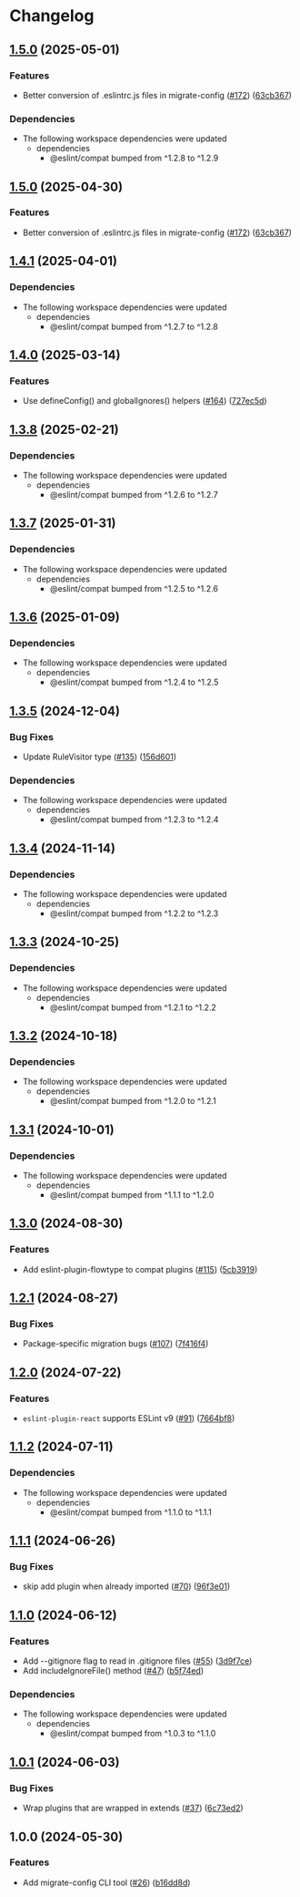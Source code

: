 # Changelog

## [1.5.0](https://github.com/eslint/rewrite/compare/migrate-config-v1.4.1...migrate-config-v1.5.0) (2025-05-01)


### Features

* Better conversion of .eslintrc.js files in migrate-config ([#172](https://github.com/eslint/rewrite/issues/172)) ([63cb367](https://github.com/eslint/rewrite/commit/63cb3679a4ac931120e6fedfdcb3d934d8f5ed9b))


### Dependencies

* The following workspace dependencies were updated
  * dependencies
    * @eslint/compat bumped from ^1.2.8 to ^1.2.9

## [1.5.0](https://github.com/eslint/rewrite/compare/migrate-config-v1.4.1...migrate-config-v1.5.0) (2025-04-30)


### Features

* Better conversion of .eslintrc.js files in migrate-config ([#172](https://github.com/eslint/rewrite/issues/172)) ([63cb367](https://github.com/eslint/rewrite/commit/63cb3679a4ac931120e6fedfdcb3d934d8f5ed9b))

## [1.4.1](https://github.com/eslint/rewrite/compare/migrate-config-v1.4.0...migrate-config-v1.4.1) (2025-04-01)


### Dependencies

* The following workspace dependencies were updated
  * dependencies
    * @eslint/compat bumped from ^1.2.7 to ^1.2.8

## [1.4.0](https://github.com/eslint/rewrite/compare/migrate-config-v1.3.8...migrate-config-v1.4.0) (2025-03-14)


### Features

* Use defineConfig() and globalIgnores() helpers ([#164](https://github.com/eslint/rewrite/issues/164)) ([727ec5d](https://github.com/eslint/rewrite/commit/727ec5dfd6870062696ea746b6e9d2a63dc8e34a))

## [1.3.8](https://github.com/eslint/rewrite/compare/migrate-config-v1.3.7...migrate-config-v1.3.8) (2025-02-21)


### Dependencies

* The following workspace dependencies were updated
  * dependencies
    * @eslint/compat bumped from ^1.2.6 to ^1.2.7

## [1.3.7](https://github.com/eslint/rewrite/compare/migrate-config-v1.3.6...migrate-config-v1.3.7) (2025-01-31)


### Dependencies

* The following workspace dependencies were updated
  * dependencies
    * @eslint/compat bumped from ^1.2.5 to ^1.2.6

## [1.3.6](https://github.com/eslint/rewrite/compare/migrate-config-v1.3.5...migrate-config-v1.3.6) (2025-01-09)


### Dependencies

* The following workspace dependencies were updated
  * dependencies
    * @eslint/compat bumped from ^1.2.4 to ^1.2.5

## [1.3.5](https://github.com/eslint/rewrite/compare/migrate-config-v1.3.4...migrate-config-v1.3.5) (2024-12-04)


### Bug Fixes

* Update RuleVisitor type ([#135](https://github.com/eslint/rewrite/issues/135)) ([156d601](https://github.com/eslint/rewrite/commit/156d601181deb362a2864c4d47d4e3da8609500b))


### Dependencies

* The following workspace dependencies were updated
  * dependencies
    * @eslint/compat bumped from ^1.2.3 to ^1.2.4

## [1.3.4](https://github.com/eslint/rewrite/compare/migrate-config-v1.3.3...migrate-config-v1.3.4) (2024-11-14)


### Dependencies

* The following workspace dependencies were updated
  * dependencies
    * @eslint/compat bumped from ^1.2.2 to ^1.2.3

## [1.3.3](https://github.com/eslint/rewrite/compare/migrate-config-v1.3.2...migrate-config-v1.3.3) (2024-10-25)


### Dependencies

* The following workspace dependencies were updated
  * dependencies
    * @eslint/compat bumped from ^1.2.1 to ^1.2.2

## [1.3.2](https://github.com/eslint/rewrite/compare/migrate-config-v1.3.1...migrate-config-v1.3.2) (2024-10-18)


### Dependencies

* The following workspace dependencies were updated
  * dependencies
    * @eslint/compat bumped from ^1.2.0 to ^1.2.1

## [1.3.1](https://github.com/eslint/rewrite/compare/migrate-config-v1.3.0...migrate-config-v1.3.1) (2024-10-01)


### Dependencies

* The following workspace dependencies were updated
  * dependencies
    * @eslint/compat bumped from ^1.1.1 to ^1.2.0

## [1.3.0](https://github.com/eslint/rewrite/compare/migrate-config-v1.2.1...migrate-config-v1.3.0) (2024-08-30)


### Features

* Add eslint-plugin-flowtype to compat plugins ([#115](https://github.com/eslint/rewrite/issues/115)) ([5cb3919](https://github.com/eslint/rewrite/commit/5cb3919085ed60331e253c472c72a5870a9b9c11))

## [1.2.1](https://github.com/eslint/rewrite/compare/migrate-config-v1.2.0...migrate-config-v1.2.1) (2024-08-27)


### Bug Fixes

* Package-specific migration bugs ([#107](https://github.com/eslint/rewrite/issues/107)) ([7f416f4](https://github.com/eslint/rewrite/commit/7f416f4b819c0af8babafb6e59830a234041c406))

## [1.2.0](https://github.com/eslint/rewrite/compare/migrate-config-v1.1.2...migrate-config-v1.2.0) (2024-07-22)


### Features

* `eslint-plugin-react` supports ESLint v9 ([#91](https://github.com/eslint/rewrite/issues/91)) ([7664bf8](https://github.com/eslint/rewrite/commit/7664bf801995c4a6a15d600b4542d47075fc6194))

## [1.1.2](https://github.com/eslint/rewrite/compare/migrate-config-v1.1.1...migrate-config-v1.1.2) (2024-07-11)


### Dependencies

* The following workspace dependencies were updated
  * dependencies
    * @eslint/compat bumped from ^1.1.0 to ^1.1.1

## [1.1.1](https://github.com/eslint/rewrite/compare/migrate-config-v1.1.0...migrate-config-v1.1.1) (2024-06-26)


### Bug Fixes

* skip add plugin when already imported ([#70](https://github.com/eslint/rewrite/issues/70)) ([96f3e01](https://github.com/eslint/rewrite/commit/96f3e01333c0eaeefbed50e815c9467a1a3b30c9))

## [1.1.0](https://github.com/eslint/rewrite/compare/migrate-config-v1.0.1...migrate-config-v1.1.0) (2024-06-12)


### Features

* Add --gitignore flag to read in .gitignore files ([#55](https://github.com/eslint/rewrite/issues/55)) ([3d9f7ce](https://github.com/eslint/rewrite/commit/3d9f7cedd9a2bfc9827fe338fa3b948a00cd088f))
* Add includeIgnoreFile() method ([#47](https://github.com/eslint/rewrite/issues/47)) ([b5f74ed](https://github.com/eslint/rewrite/commit/b5f74ed7bf20f287cc88579f2c6d9a27943d1105))


### Dependencies

* The following workspace dependencies were updated
  * dependencies
    * @eslint/compat bumped from ^1.0.3 to ^1.1.0

## [1.0.1](https://github.com/eslint/rewrite/compare/migrate-config-v1.0.0...migrate-config-v1.0.1) (2024-06-03)


### Bug Fixes

* Wrap plugins that are wrapped in extends ([#37](https://github.com/eslint/rewrite/issues/37)) ([6c73ed2](https://github.com/eslint/rewrite/commit/6c73ed2351709c335fe4bd54f7e5b7ffce306446))

## 1.0.0 (2024-05-30)


### Features

* Add migrate-config CLI tool ([#26](https://github.com/eslint/rewrite/issues/26)) ([b16dd8d](https://github.com/eslint/rewrite/commit/b16dd8d33f88618feafbedf2814ee6680cd1dcd9))
